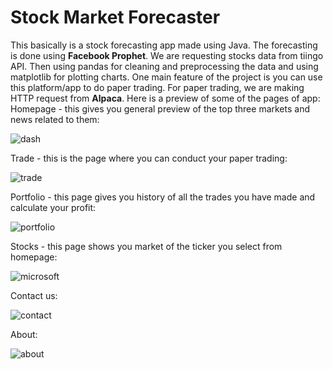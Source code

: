 # Stock Market Forecaster

This basically is a stock forecasting app made using Java. The forecasting is done using **Facebook Prophet**. We are requesting stocks data from tiingo API. Then using pandas for cleaning and preprocessing the data and using matplotlib for plotting charts. One main feature of the project is you can use this platform/app to do paper trading. For paper trading, we are making HTTP request from **Alpaca**. Here is a preview of some of the pages of app:
<br/>
Homepage - this gives you general preview of the top three markets and news related to them:

![dash](https://user-images.githubusercontent.com/89645252/187406454-52e2b737-7ac4-480b-b63f-7857422074fb.png)

Trade - this is the page where you can conduct your paper trading:

![trade](https://user-images.githubusercontent.com/89645252/187406367-62804960-6815-4182-9950-112c33c9631c.png)

Portfolio - this page gives you history of all the trades you have made and calculate your profit:

![portfolio](https://user-images.githubusercontent.com/89645252/187406297-41d4db8b-55b3-4e3c-a384-79ea8b821792.png)

Stocks - this page shows you market of the ticker you select from homepage:

![microsoft](https://user-images.githubusercontent.com/89645252/187406246-9322dd8a-ed71-4e37-a04a-b700caf0af71.png)

Contact us:

![contact](https://user-images.githubusercontent.com/89645252/187406137-2d7d2673-1998-4040-82a1-1f72afce90dc.png)

About:

![about](https://user-images.githubusercontent.com/89645252/187406098-5233b7e5-a950-4bb8-9f8c-47d65a183ea0.png)
